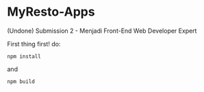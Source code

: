 # MyResto-Apps
(Undone) Submission 2 - Menjadi Front-End Web Developer Expert

First thing first! do:

`npm install`

and

`npm build`

